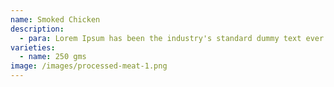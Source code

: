 ```yaml
---
name: Smoked Chicken
description:
  - para: Lorem Ipsum has been the industry's standard dummy text ever since the 1500s.
varieties:
  - name: 250 gms
image: /images/processed-meat-1.png
---
```

